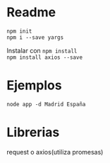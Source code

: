 # Readme  
`npm init`  
`npm i --save yargs`

Instalar con `npm install`  
`npm install axios --save`

# Ejemplos  
`node app -d Madrid España`

# Librerias  
request o axios(utiliza promesas)


